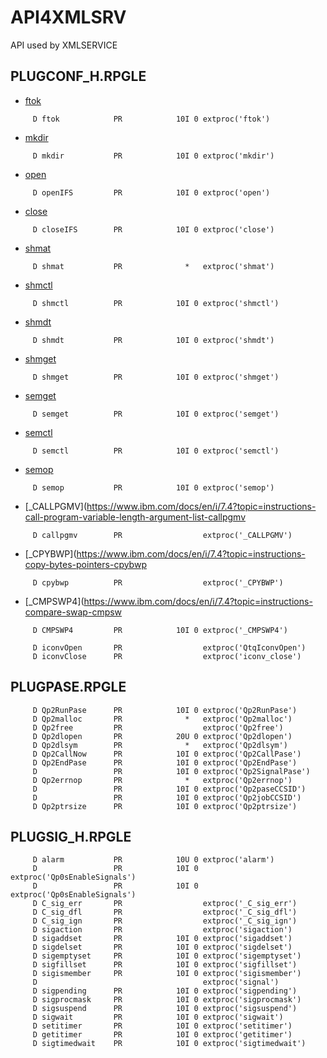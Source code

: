 # API4XMLSRV
API used by XMLSERVICE

## PLUGCONF\_H.RPGLE     

* [ftok](https://www.ibm.com/docs/en/i/7.4?topic=ssw_ibm_i_74/apis/p0zftok.htm)

```
     D ftok            PR            10I 0 extproc('ftok')
```

* [mkdir](https://www.ibm.com/docs/en/i/7.4?topic=ssw_ibm_i_74/apis/mkdir.htm)

```
     D mkdir           PR            10I 0 extproc('mkdir')
```

* [open](https://www.ibm.com/docs/en/i/7.4?topic=ssw_ibm_i_74/apis/open.htm)

```
     D openIFS         PR            10I 0 extproc('open')
```

* [close](https://www.ibm.com/docs/en/i/7.4?topic=ssw_ibm_i_74/apis/close.htm)

```
     D closeIFS        PR            10I 0 extproc('close')
```

* [shmat](https://www.ibm.com/docs/en/i/7.4?topic=ssw_ibm_i_74/apis/ipcshmat.htm)

```
     D shmat           PR              *   extproc('shmat')
```

* [shmctl](https://www.ibm.com/docs/it/i/7.4?topic=ssw_ibm_i_74/apis/ipcshmct.htm)

```
     D shmctl          PR            10I 0 extproc('shmctl')
```

* [shmdt](https://www.ibm.com/docs/it/i/7.4?topic=ssw_ibm_i_74/apis/ipcshmdt.htm)

```
     D shmdt           PR            10I 0 extproc('shmdt')
```

* [shmget](https://www.ibm.com/docs/it/i/7.4?topic=ssw_ibm_i_74/apis/ipcshmgt.htm)

```
     D shmget          PR            10I 0 extproc('shmget')
```

* [semget](https://www.ibm.com/docs/en/i/7.4?topic=ssw_ibm_i_74/apis/ipcsemgt.htm)

```
     D semget          PR            10I 0 extproc('semget')
```

* [semctl](https://www.ibm.com/docs/en/i/7.4?topic=ssw_ibm_i_74/apis/ipcsemct.htm)

```
     D semctl          PR            10I 0 extproc('semctl')
```

* [semop](https://www.ibm.com/docs/en/i/7.4?topic=ssw_ibm_i_74/apis/ipcsemop.htm)

```
     D semop           PR            10I 0 extproc('semop')
```

* [_CALLPGMV](https://www.ibm.com/docs/en/i/7.4?topic=instructions-call-program-variable-length-argument-list-callpgmv

```
     D callpgmv        PR                  extproc('_CALLPGMV')
```

* [_CPYBWP](https://www.ibm.com/docs/en/i/7.4?topic=instructions-copy-bytes-pointers-cpybwp

```
     D cpybwp          PR                  extproc('_CPYBWP')
```

* [_CMPSWP4](https://www.ibm.com/docs/en/i/7.4?topic=instructions-compare-swap-cmpsw


```
     D CMPSWP4         PR            10I 0 extproc('_CMPSWP4')
```

```
     D iconvOpen       PR                  extproc('QtqIconvOpen')
     D iconvClose      PR                  extproc('iconv_close')
```

## PLUGPASE.RPGLE     

```
     D Qp2RunPase      PR            10I 0 extproc('Qp2RunPase')
     D Qp2malloc       PR              *   extproc('Qp2malloc')
     D Qp2free         PR                  extproc('Qp2free')
     D Qp2dlopen       PR            20U 0 extproc('Qp2dlopen')
     D Qp2dlsym        PR              *   extproc('Qp2dlsym')
     D Qp2CallNow      PR            10I 0 extproc('Qp2CallPase')
     D Qp2EndPase      PR            10I 0 extproc('Qp2EndPase')
     D                 PR            10I 0 extproc('Qp2SignalPase')
     D Qp2errnop       PR              *   extproc('Qp2errnop')
     D                 PR            10I 0 extproc('Qp2paseCCSID')
     D                 PR            10I 0 extproc('Qp2jobCCSID')
     D Qp2ptrsize      PR            10I 0 extproc('Qp2ptrsize')
```

## PLUGSIG_H.RPGLE

```
     D alarm           PR            10U 0 extproc('alarm')
     D                 PR            10I 0 extproc('Qp0sEnableSignals')
     D                 PR            10I 0 extproc('Qp0sEnableSignals')
     D C_sig_err       PR                  extproc('_C_sig_err')
     D C_sig_dfl       PR                  extproc('_C_sig_dfl')
     D C_sig_ign       PR                  extproc('_C_sig_ign')
     D sigaction       PR                  extproc('sigaction')
     D sigaddset       PR            10I 0 extproc('sigaddset')
     D sigdelset       PR            10I 0 extproc('sigdelset')
     D sigemptyset     PR            10I 0 extproc('sigemptyset')
     D sigfillset      PR            10I 0 extproc('sigfillset')
     D sigismember     PR            10I 0 extproc('sigismember')
     D                                     extproc('signal')
     D sigpending      PR            10I 0 extproc('sigpending')
     D sigprocmask     PR            10I 0 extproc('sigprocmask')
     D sigsuspend      PR            10I 0 extproc('sigsuspend')
     D sigwait         PR            10I 0 extproc('sigwait')
     D setitimer       PR            10I 0 extproc('setitimer')
     D getitimer       PR            10I 0 extproc('getitimer')
     D sigtimedwait    PR            10I 0 extproc('sigtimedwait')
```
